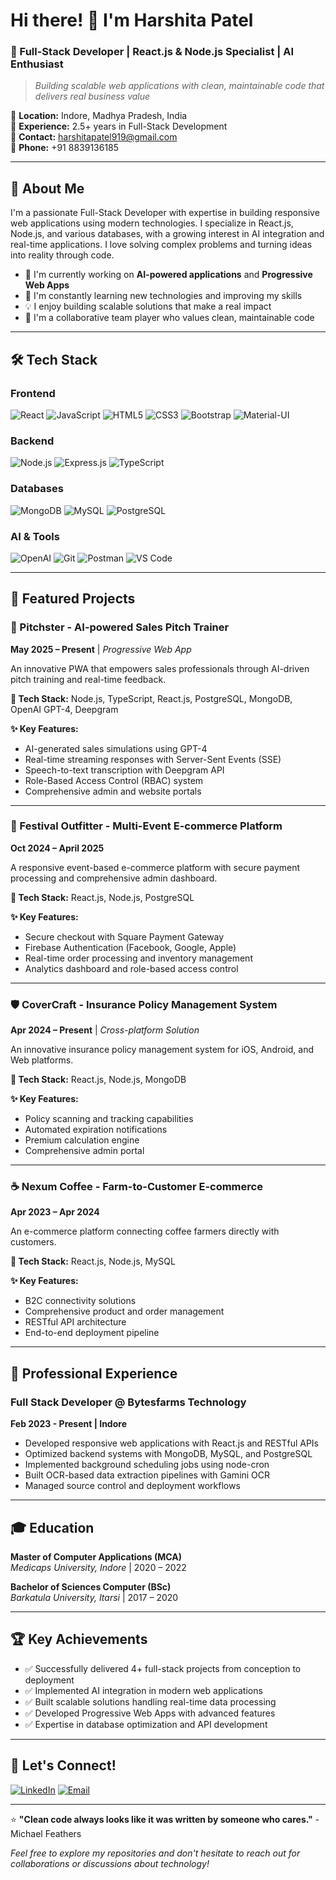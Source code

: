 # Hi there! 👋 I'm Harshita Patel

### 🚀 Full-Stack Developer | React.js & Node.js Specialist | AI Enthusiast

> *Building scalable web applications with clean, maintainable code that delivers real business value*

📍 **Location:** Indore, Madhya Pradesh, India  
💼 **Experience:** 2.5+ years in Full-Stack Development  
📧 **Contact:** harshitapatel919@gmail.com  
📱 **Phone:** +91 8839136185

---

## 🎯 About Me

I'm a passionate Full-Stack Developer with expertise in building responsive web applications using modern technologies. I specialize in React.js, Node.js, and various databases, with a growing interest in AI integration and real-time applications. I love solving complex problems and turning ideas into reality through code.

- 🔭 I'm currently working on **AI-powered applications** and **Progressive Web Apps**
- 🌱 I'm constantly learning new technologies and improving my skills
- 💡 I enjoy building scalable solutions that make a real impact
- 🤝 I'm a collaborative team player who values clean, maintainable code

---

## 🛠️ Tech Stack

### Frontend
![React](https://img.shields.io/badge/React-20232A?style=for-the-badge&logo=react&logoColor=61DAFB)
![JavaScript](https://img.shields.io/badge/JavaScript-F7DF1E?style=for-the-badge&logo=javascript&logoColor=black)
![HTML5](https://img.shields.io/badge/HTML5-E34F26?style=for-the-badge&logo=html5&logoColor=white)
![CSS3](https://img.shields.io/badge/CSS3-1572B6?style=for-the-badge&logo=css3&logoColor=white)
![Bootstrap](https://img.shields.io/badge/Bootstrap-563D7C?style=for-the-badge&logo=bootstrap&logoColor=white)
![Material-UI](https://img.shields.io/badge/Material--UI-0081CB?style=for-the-badge&logo=material-ui&logoColor=white)

### Backend
![Node.js](https://img.shields.io/badge/Node.js-43853D?style=for-the-badge&logo=node.js&logoColor=white)
![Express.js](https://img.shields.io/badge/Express.js-404D59?style=for-the-badge)
![TypeScript](https://img.shields.io/badge/TypeScript-007ACC?style=for-the-badge&logo=typescript&logoColor=white)

### Databases
![MongoDB](https://img.shields.io/badge/MongoDB-4EA94B?style=for-the-badge&logo=mongodb&logoColor=white)
![MySQL](https://img.shields.io/badge/MySQL-00000F?style=for-the-badge&logo=mysql&logoColor=white)
![PostgreSQL](https://img.shields.io/badge/PostgreSQL-316192?style=for-the-badge&logo=postgresql&logoColor=white)

### AI & Tools
![OpenAI](https://img.shields.io/badge/OpenAI-412991?style=for-the-badge&logo=openai&logoColor=white)
![Git](https://img.shields.io/badge/Git-F05032?style=for-the-badge&logo=git&logoColor=white)
![Postman](https://img.shields.io/badge/Postman-FF6C37?style=for-the-badge&logo=postman&logoColor=white)
![VS Code](https://img.shields.io/badge/VS_Code-007ACC?style=for-the-badge&logo=visual-studio-code&logoColor=white)

---

## 🚀 Featured Projects

### 🎤 Pitchster - AI-powered Sales Pitch Trainer
**May 2025 – Present** | *Progressive Web App*

An innovative PWA that empowers sales professionals through AI-driven pitch training and real-time feedback.

**🔧 Tech Stack:** Node.js, TypeScript, React.js, PostgreSQL, MongoDB, OpenAI GPT-4, Deepgram

**✨ Key Features:**
- AI-generated sales simulations using GPT-4
- Real-time streaming responses with Server-Sent Events (SSE)
- Speech-to-text transcription with Deepgram API
- Role-Based Access Control (RBAC) system
- Comprehensive admin and website portals

---

### 🎉 Festival Outfitter - Multi-Event E-commerce Platform
**Oct 2024 – April 2025**

A responsive event-based e-commerce platform with secure payment processing and comprehensive admin dashboard.

**🔧 Tech Stack:** React.js, Node.js, PostgreSQL

**✨ Key Features:**
- Secure checkout with Square Payment Gateway
- Firebase Authentication (Facebook, Google, Apple)
- Real-time order processing and inventory management
- Analytics dashboard and role-based access control

---

### 🛡️ CoverCraft - Insurance Policy Management System
**Apr 2024 – Present** | *Cross-platform Solution*

An innovative insurance policy management system for iOS, Android, and Web platforms.

**🔧 Tech Stack:** React.js, Node.js, MongoDB

**✨ Key Features:**
- Policy scanning and tracking capabilities
- Automated expiration notifications
- Premium calculation engine
- Comprehensive admin portal

---

### ☕ Nexum Coffee - Farm-to-Customer E-commerce
**Apr 2023 – Apr 2024**

An e-commerce platform connecting coffee farmers directly with customers.

**🔧 Tech Stack:** React.js, Node.js, MySQL

**✨ Key Features:**
- B2C connectivity solutions
- Comprehensive product and order management
- RESTful API architecture
- End-to-end deployment pipeline

---

## 💼 Professional Experience

### Full Stack Developer @ Bytesfarms Technology
**Feb 2023 - Present | Indore**

- Developed responsive web applications with React.js and RESTful APIs
- Optimized backend systems with MongoDB, MySQL, and PostgreSQL
- Implemented background scheduling jobs using node-cron
- Built OCR-based data extraction pipelines with Gamini OCR
- Managed source control and deployment workflows

---

## 🎓 Education

**Master of Computer Applications (MCA)**  
*Medicaps University, Indore* | 2020 – 2022

**Bachelor of Sciences Computer (BSc)**  
*Barkatula University, Itarsi* | 2017 – 2020

---

## 🏆 Key Achievements

- ✅ Successfully delivered 4+ full-stack projects from conception to deployment
- ✅ Implemented AI integration in modern web applications
- ✅ Built scalable solutions handling real-time data processing
- ✅ Developed Progressive Web Apps with advanced features
- ✅ Expertise in database optimization and API development

---

## 🔗 Let's Connect!

[![LinkedIn](https://img.shields.io/badge/LinkedIn-0077B5?style=for-the-badge&logo=linkedin&logoColor=white)](www.linkedin.com/in/harshita-patel-417b80374)
[![Email](https://img.shields.io/badge/Email-D14836?style=for-the-badge&logo=gmail&logoColor=white)](mailto:harshitapatel919@gmail.com)

---

⭐️ **"Clean code always looks like it was written by someone who cares."** - Michael Feathers

*Feel free to explore my repositories and don't hesitate to reach out for collaborations or discussions about technology!*

